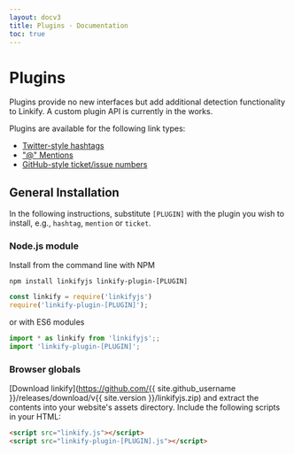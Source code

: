 ```yaml
---
layout: docv3
title: Plugins · Documentation
toc: true
---
```


# Plugins

Plugins provide no new interfaces but add additional detection functionality to
Linkify. A custom plugin API is currently in the works.

Plugins are available for the following link types:

* [Twitter-style hashtags](plugin-hashtag.html)
* ["@" Mentions](plugin-mention.html)
* [GitHub-style ticket/issue numbers](plugin-ticket.html)

## General Installation

In the following instructions, substitute `[PLUGIN]` with the plugin you wish to
install, e.g., `hashtag`, `mention` or `ticket`.

### Node.js module

Install from the command line with NPM

```
npm install linkifyjs linkify-plugin-[PLUGIN]
```
```js
const linkify = require('linkifyjs')
require('linkify-plugin-[PLUGIN]');
```

or with ES6 modules

```js
import * as linkify from 'linkifyjs';;
import 'linkify-plugin-[PLUGIN]';
```

### Browser globals

[Download linkify](https://github.com/{{ site.github_username }}/releases/download/v{{ site.version }}/linkifyjs.zip)
and extract the contents into your website's assets directory.
Include the following scripts in your HTML:

```html
<script src="linkify.js"></script>
<script src="linkify-plugin-[PLUGIN].js"></script>
```
